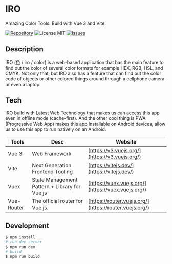 # IRO
Amazing Color Tools. Build with Vue 3 and Vite.

[![Repository](https://img.shields.io/badge/github-iro-green?logo=github&style=flat)](https://github.com/nyancodeid/iro)
![License MIT](https://img.shields.io/github/license/nyancodeid/iro)
[![Issues](https://img.shields.io/github/issues/nyancodeid/iro)](https://github.com/nyancodeid/iro/issues)

## Description
IRO (色 / iro / color) is a web-based application that has the main feature to find out the color of several color formats for example HEX, RGB, HSL, and CMYK. Not only that, but IRO also has a feature that can find out the color code of objects or other colored things around through a cellphone camera or even a laptop.

## Tech
IRO build with Latest Web Technology that makes us can access this app even in offline mode (cache-first). And the other cool thing is PWA (Progressive Web App) makes this app installable on Android devices, allow us to use this app to run natively on an Android.

| Tools      | Desc                                          | Website                                                |
| ---------- | --------------------------------------------- | ------------------------------------------------------ |
| Vue 3      | Web Framework                                 | [https://v3.vuejs.org/](https://v3.vuejs.org/)         |
| Vite       | Next Generation Frontend Tooling              | [https://vitejs.dev/](https://vitejs.dev/)             |
| Vuex       | State Management Pattern + Library for Vue.js | [https://vuex.vuejs.org/](https://vuex.vuejs.org/)     |
| Vue-Router | The official router for Vue.js.               | [https://router.vuejs.org/](https://router.vuejs.org/) |

## Development
```bash
$ npm install
# run dev server
$ npm run dev
# build 
$ npm run build
```
